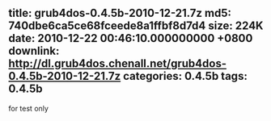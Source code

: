 title: grub4dos-0.4.5b-2010-12-21.7z
md5: 740dbe6ca5ce68fceede8a1ffbf8d7d4
size: 224K
date: 2010-12-22 00:46:10.000000000 +0800
downlink: http://dl.grub4dos.chenall.net/grub4dos-0.4.5b-2010-12-21.7z
categories: 0.4.5b
tags: 0.4.5b
---

for test only